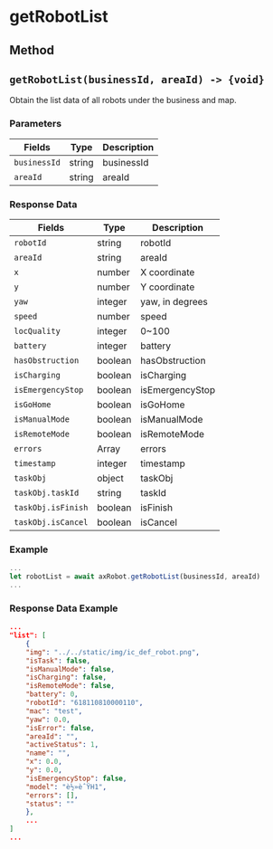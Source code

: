 # getRobotList

## Method

## `getRobotList(businessId, areaId) -> {void}`

Obtain the list data of all robots under the business and map. 

### Parameters

| Fields         | Type           | Description            |
| ------------------ | ------ | -------- |
| `businessId`       | string |  businessId |
| `areaId`           | string |  areaId |

### Response Data

| Fields         | Type           | Description            |
| ------------------ | ------ | -------- |
| `robotId`          | string  |  robotId |
| `areaId`           | string  |  areaId |
| `x`                | number  |  X coordinate |
| `y`                | number  |  Y coordinate|
| `yaw`              | integer |  yaw, in degrees|
| `speed`            | number  |  speed |
| `locQuality`       | integer |  0~100 |
| `battery`          | integer |  battery |
| `hasObstruction`   | boolean |  hasObstruction |
| `isCharging`       | boolean |  isCharging |
| `isEmergencyStop`  | boolean |  isEmergencyStop |
| `isGoHome`         | boolean |  isGoHome |
| `isManualMode`     | boolean |  isManualMode |
| `isRemoteMode`     | boolean |  isRemoteMode |
| `errors`           | Array<integer> |  errors |
| `timestamp`        | integer  |  timestamp |
| `taskObj`          | object  |  taskObj |
| `taskObj.taskId`   | string  |  taskId |
| `taskObj.isFinish` | boolean |  isFinish |
| `taskObj.isCancel` | boolean |  isCancel |


### Example

```javascript
...
let robotList = await axRobot.getRobotList(businessId, areaId)
...
```

### Response Data Example

```JSON
...
"list": [
	{
	"img": "../../static/img/ic_def_robot.png",
	"isTask": false,
	"isManualMode": false,
	"isCharging": false,
	"isRemoteMode": false,
	"battery": 0,
	"robotId": "618110810000110",
	"mac": "test",
	"yaw": 0.0,
	"isError": false,
	"areaId": "",
	"activeStatus": 1,
	"name": "",
	"x": 0.0,
	"y": 0.0,
	"isEmergencyStop": false,
	"model": "è½»èˆŸH1",
	"errors": [],
	"status": ""
	},
	...
]
...
```